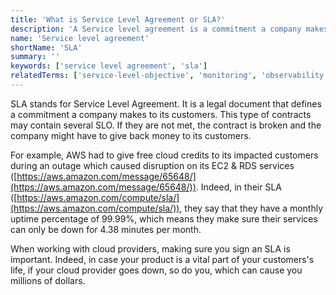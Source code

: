 ```yaml
---
title: 'What is Service Level Agreement or SLA?'
description: 'A Service level agreement is a commitment a company makes to its customers in terms of quality of service.'
name: 'Service level agreement'
shortName: 'SLA'
summary: ''
keywords: ['service level agreement', 'sla']
relatedTerms: ['service-level-objective', 'monitoring', 'observability']
---
```


SLA stands for Service Level Agreement. It is a legal document that defines a commitment a company makes to its customers. This type of contracts may contain several SLO. If they are not met, the contract is broken and the company might have to give back money to its customers.

For example, AWS had to give free cloud credits to its impacted customers during an outage which caused disruption on its EC2 & RDS services ([https://aws.amazon.com/message/65648/](https://aws.amazon.com/message/65648/)). Indeed, in their SLA ([https://aws.amazon.com/compute/sla/](https://aws.amazon.com/compute/sla/)), they say that they have a monthly uptime percentage of 99.99%, which means they make sure their services can only be down for 4.38 minutes per month.

When working with cloud providers, making sure you sign an SLA is important. Indeed, in case your product is a vital part of your customers's life, if your cloud provider goes down, so do you, which can cause you millions of dollars.
